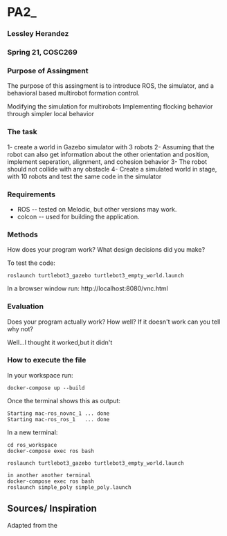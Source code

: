 # PA2_
### Lessley Herandez
### Spring 21, COSC269

### Purpose of Assingment 
The purpose of this assingment is to introduce ROS, the simulator, and a behavioral based multirobot formation control. 

Modifying the simulation for multirobots 
Implementing flocking behavior through simpler local behavior 

### The task 
1- create a world in Gazebo simulator with 3 robots
2- Assuming that the robot can also get information about the other orientation and position, implement seperation, alignment, and cohesion behavior 
3- The robot should not collide with any obstacle 
4- Create a simulated world in stage, with 10 robots and test the same code in the simulator

### Requirements 
- ROS -- tested on Melodic, but other versions may work.
- colcon -- used for building the application.

### Methods 
How does your program work? What design decisions did you make? 


To test the code:  
``` 
roslaunch turtlebot3_gazebo turtlebot3_empty_world.launch
```
In a browser window run: http://localhost:8080/vnc.html 

### Evaluation
Does your program actually work? How well? If it doesn't work can you tell why not? 

Well...I thought it worked,but it didn't 

### How to execute the file
In your workspace run:
```
docker-compose up --build
```
Once the  terminal shows this as output:  

```
Starting mac-ros_novnc_1 ... done
Starting mac-ros_ros_1   ... done
```
In a new terminal: 

``` 
cd ros_workspace
docker-compose exec ros bash

roslaunch turtlebot3_gazebo turtlebot3_empty_world.launch

in another another terminal 
docker-compose exec ros bash
roslaunch simple_poly simple_poly.launch
```


## Sources/ Inspiration 
Adapted from the 